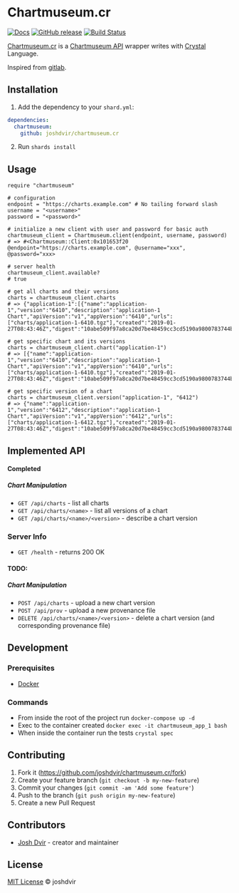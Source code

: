 # Chartmuseum.cr

[![Docs](https://img.shields.io/badge/docs-available-brightgreen.svg)](https://joshdvir.github.io/chartmuseum.cr/)
[![GitHub release](https://img.shields.io/github/release/joshdvir/chartmuseum.cr.svg)](https://github.com/joshdvir/chartmuseum.cr/releases)
[![Build Status](https://travis-ci.org/joshdvir/chartmuseum.cr.svg?branch=master)](https://travis-ci.org/joshdvir/chartmuseum.cr)


[Chartmuseum.cr](https://github.com/joshdvir/chartmuseum.cr) is a [Chartmuseum API](https://chartmuseum.com/) wrapper writes with [Crystal](http://crystal-lang.org/) Language.

Inspired from [gitlab](https://github.com/icyleaf/gitlab.cr).

## Installation

1. Add the dependency to your `shard.yml`:

```yaml
dependencies:
  chartmuseum:
    github: joshdvir/chartmuseum.cr
```

2. Run `shards install`

## Usage

```crystal
require "chartmuseum"

# configuration
endpoint = "https://charts.example.com" # No tailing forward slash
username = "<username>"
password = "<password>"

# initialize a new client with user and password for basic auth
chartmuseum_client = Chartmuseum.client(endpoint, username, password)
# => #<Chartmuseum::Client:0x101653f20 @endpoint="https://charts.example.com", @username="xxx", @password="xxx>

# server health
chartmuseum_client.available?
# true

# get all charts and their versions
charts = chartmuseum_client.charts
# => {"application-1":[{"name":"application-1","version":"6410","description":"application-1 Chart","apiVersion":"v1","appVersion":"6410","urls":["charts/application-1-6410.tgz"],"created":"2019-01-27T08:43:46Z","digest":"10abe509f97a8ca20d7be48459cc3cd5190a9800783744b751cb98e98263ed09"},...]}

# get specific chart and its versions
charts = chartmuseum_client.chart("application-1")
# => [{"name":"application-1","version":"6410","description":"application-1 Chart","apiVersion":"v1","appVersion":"6410","urls":["charts/application-1-6410.tgz"],"created":"2019-01-27T08:43:46Z","digest":"10abe509f97a8ca20d7be48459cc3cd5190a9800783744b751cb98e98263ed09"},...]

# get specific version of a chart
charts = chartmuseum_client.version("application-1", "6412")
# => {"name":"application-1","version":"6412","description":"application-1 Chart","apiVersion":"v1","appVersion":"6412","urls":["charts/application-1-6412.tgz"],"created":"2019-01-27T08:43:46Z","digest":"10abe509f97a8ca20d7be48459cc3cd5190a9800783744b751cb98e98263ed09"}
```

## Implemented API

#### Completed

##### Chart Manipulation
- `GET /api/charts` - list all charts
- `GET /api/charts/<name>` - list all versions of a chart
- `GET /api/charts/<name>/<version>` - describe a chart version

### Server Info
- `GET /health` - returns 200 OK

#### TODO:

##### Chart Manipulation
- `POST /api/charts` - upload a new chart version
- `POST /api/prov` - upload a new provenance file
- `DELETE /api/charts/<name>/<version>` - delete a chart version (and corresponding provenance file)

## Development

### Prerequisites

* [Docker](https://www.docker.com/products/docker-desktop)

### Commands

* From inside the root of the project run `docker-compose up -d`
* Exec to the container created `docker exec -it chartmuseum_app_1 bash`
* When inside the container run the tests `crystal spec`

## Contributing

1. Fork it (<https://github.com/joshdvir/chartmuseum.cr/fork>)
2. Create your feature branch (`git checkout -b my-new-feature`)
3. Commit your changes (`git commit -am 'Add some feature'`)
4. Push to the branch (`git push origin my-new-feature`)
5. Create a new Pull Request

## Contributors

- [Josh Dvir](https://github.com/joshdvir) - creator and maintainer

## License

[MIT License](https://github.com/joshdvir/chartmuseum.cr/blob/master/LICENSE) © joshdvir